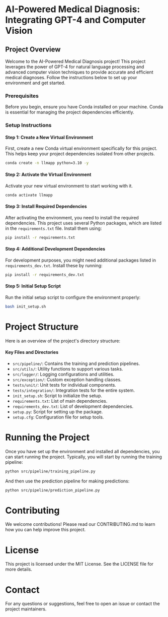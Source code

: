 # AI-Powered Medical Diagnosis: Integrating GPT-4 and Computer Vision

## Project Overview

Welcome to the AI-Powered Medical Diagnosis project! This project leverages the power of GPT-4 for natural language processing and advanced computer vision techniques to provide accurate and efficient medical diagnoses. Follow the instructions below to set up your environment and get started.

### Prerequisites

Before you begin, ensure you have Conda installed on your machine. Conda is essential for managing the project dependencies efficiently.

### Setup Instructions

#### Step 1: Create a New Virtual Environment

First, create a new Conda virtual environment specifically for this project. This helps keep your project dependencies isolated from other projects.

```bash
conda create -n llmapp python=3.10 -y
```

#### Step 2: Activate the Virtual Environment

Activate your new virtual environment to start working with it.

```bash
conda activate llmapp
```
#### Step 3: Install Required Dependencies

After activating the environment, you need to install the required dependencies. This project uses several Python packages, which are listed in the `requirements.txt` file. Install them using:

```bash
pip install -r requirements.txt
```

#### Step 4: Additional Development Dependencies

For development purposes, you might need additional packages listed in `requirements_dev.txt`. Install these by running:

```bash
pip install -r requirements_dev.txt
```

#### Step 5: Initial Setup Script

Run the initial setup script to configure the environment properly:

```bash
bash init_setup.sh
```

# Project Structure

Here is an overview of the project's directory structure:

#### Key Files and Directories

- `src/pipeline/`: Contains the training and prediction pipelines.
- `src/utils/`: Utility functions to support various tasks.
- `src/logger/`: Logging configurations and utilities.
- `src/exception/`: Custom exception handling classes.
- `tests/unit/`: Unit tests for individual components.
- `tests/integration/`: Integration tests for the entire system.
- `init_setup.sh`: Script to initialize the setup.
- `requirements.txt`: List of main dependencies.
- `requirements_dev.txt`: List of development dependencies.
- `setup.py`: Script for setting up the package.
- `setup.cfg`: Configuration file for setup tools.

# Running the Project

Once you have set up the environment and installed all dependencies, you can start running the project. Typically, you will start by running the training pipeline:

```bash
python src/pipeline/training_pipeline.py
```

And then use the prediction pipeline for making predictions:

```bash
python src/pipeline/prediction_pipeline.py
```

# Contributing
We welcome contributions! Please read our CONTRIBUTING.md to learn how you can help improve this project.

# License
This project is licensed under the MIT License. See the LICENSE file for more details.

# Contact
For any questions or suggestions, feel free to open an issue or contact the project maintainers.